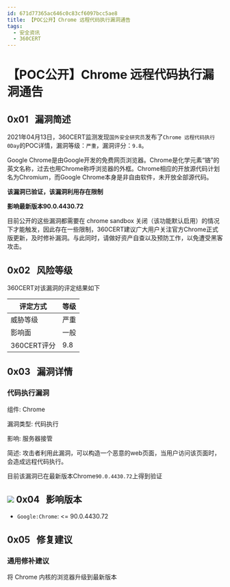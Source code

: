 ```yaml
---
id: 671d77365ac646c0c83cf6097bcc5ae8
title: 【POC公开】Chrome 远程代码执行漏洞通告
tags: 
  - 安全资讯
  - 360CERT
---
```


# 【POC公开】Chrome 远程代码执行漏洞通告

 0x01   漏洞简述
------------


2021年04月13日，360CERT监测发现`国外安全研究员`发布了`Chrome 远程代码执行 0Day`的POC详情，漏洞等级：`严重`，漏洞评分：`9.8`。

Google Chrome是由Google开发的免费网页浏览器。Chrome是化学元素“铬”的英文名称，过去也用Chrome称呼浏览器的外框。Chrome相应的开放源代码计划名为Chromium，而Google Chrome本身是非自由软件，未开放全部源代码。

**该漏洞已验证，该漏洞利用存在限制**

**影响最新版本90.0.4430.72**

目前公开的这些漏洞都需要在 chrome sandbox 关闭（该功能默认启用）的情况下才能触发，因此存在一些限制，360CERT建议广大用户关注官方Chrome正式版更新，及时修补漏洞。与此同时，请做好资产自查以及预防工作，以免遭受黑客攻击。

 0x02   风险等级
------------

360CERT对该漏洞的评定结果如下



| 评定方式 | 等级 |
| --- | --- |
| 威胁等级 | 严重 |
| 影响面 | 一般 |
| 360CERT评分 | 9.8 |

 0x03   漏洞详情
------------

### 代码执行漏洞

组件: Chrome

漏洞类型: 代码执行

影响: 服务器接管

简述: 攻击者利用此漏洞，可以构造一个恶意的web页面，当用户访问该页面时，会造成远程代码执行。

目前该漏洞已在最新版本Chrome`90.0.4430.72`上得到验证

![](https://p403.ssl.qhimgs4.com/t01495e9d89c238fd9c.png) 0x04   影响版本
------------

- `Google:Chrome`: <= 90.0.4430.72

 0x05   修复建议
------------

### 通用修补建议

将 Chrome 内核的浏览器升级到最新版本

